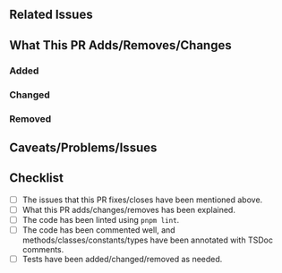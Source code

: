 <!--
	Hi there! Thanks for contributing! Please fill in this template to help us
	review and merge the PR as quickly as possible!
-->

## Related Issues

<!--
	If this is a bug fix, or adds a feature mentioned in another issue, mention
	it as follows:

	- Closes #10
	- Fixes #15
-->

## What This PR Adds/Removes/Changes

<!--
	Explain what has been added/changed/removed, in
	[keepachangelog.com](https://keepachangelog.com) style.
-->

### Added

<!--
	- Added a new feature [#10]
-->

### Changed

<!--
	- Deprecated `global` option
	- Fixed test for deprecated options [#15]
-->

### Removed

<!--
	- Removed deprecated `tip` option
-->

## Caveats/Problems/Issues

<!--
	Any weird code/problems you faced while making this PR. Feel free to ask for
	help with anything, especially if it's your first time contributing!
-->

## Checklist

- [ ] The issues that this PR fixes/closes have been mentioned above.
- [ ] What this PR adds/changes/removes has been explained.
- [ ] The code has been linted using `pnpm lint`.
- [ ] The code has been commented well, and methods/classes/constants/types have
      been annotated with TSDoc comments.
- [ ] Tests have been added/changed/removed as needed.
